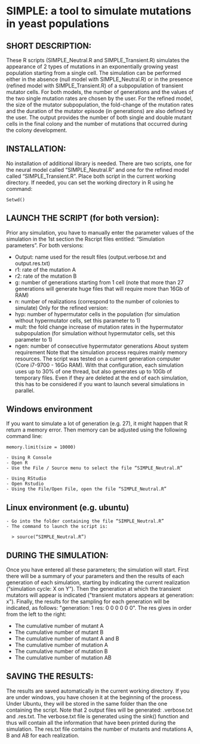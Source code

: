 # SIMPLE: a tool to simulate mutations in yeast populations


## SHORT DESCRIPTION:
These R scripts (SIMPLE_Neutral.R and SIMPLE_Transient.R) simulates the appearance of 2 types of mutations in an exponentially growing yeast population starting from a single cell. The simulation can be performed either in the absence (null model with SIMPLE_Neutral.R) or in the presence (refined model with SIMPLE_Transient.R) of a subpopulation of transient mutator cells. For both models, the number of generations and the values of the two single mutation rates are chosen by the user. For the refined model, the size of the mutator subpopulation, the fold-change of the mutation rates and the duration of the mutator episode (in generations) are also defined by the user. The output provides the number of both single and double mutant cells in the final colony and the number of mutations that occurred during the colony development.

## INSTALLATION:
No installation of additional library is needed. There are two scripts, one for the neural model called “SIMPLE_Neutral.R” and one for the refined model called “SIMPLE_Transient.R”. Place both script in the current working directory. If needed, you can set the working directory in R using he command:
```
Setwd()
```

## LAUNCH THE SCRIPT (for both version):
Prior any simulation, you have to manually enter the parameter values of the simulation in the 1st section the Rscript files entitled: “Simulation parameters”. 
For both versions:
* Output: name used for the result files (output.verbose.txt and output.res.txt)
* r1: rate of the mutation A
* r2: rate of the mutation B
* g: number of generations starting from 1 cell (note that more than 27 generations will generate huge files that will require more than 16Gb of RAM)
* n: number of realizations (correspond to the number of colonies to simulate)
Only for the refined version:
* hyp: number of hypermutator cells in the population (for simulation without hypermutator cells, set this parameter to 1)
* mult: the fold change increase of mutation rates in the hypermutator subpopulation (for simulation without hypermutator cells, set this parameter to 1)
* ngen: number of consecutive hypermutator generations 
About system requirement
Note that the simulation process requires mainly memory resources. The script was tested on a current generation computer (Core i7-9700 - 16Go RAM). With that configuration, each simulation uses up to 30% of one thread, but also generates up to 10Gb of temporary files. Even if they are deleted at the end of each simulation, this has to be considered if you want to launch several simulations in parallel.

## Windows environment
If you want to simulate a lot of generation (e.g. 27), it might happen that R return a memory error. Then memory can be adjusted using the following command line:
```
memory.limit(size = 10000)
```

    - Using R Console
	- Open R
	- Use the File / Source menu to select the file “SIMPLE_Neutral.R”

    - Using RStudio
	- Open Rstudio
	- Using the File/Open File, open the file “SIMPLE_Neutral.R”

## Linux environment (e.g. ubuntu)
	- Go into the folder containing the file “SIMPLE_Neutral.R”
	- The command to launch the script is:
```
  > source(“SIMPLE_Neutral.R”)
```

## DURING THE SIMULATION:
Once you have entered all these parameters; the simulation will start. First there will be a summary of your parameters and then the results of each generation of each simulation, starting by indicating the current realization (“simulation cycle:  X  on  Y”). Then the generation at which the transient mutators will appear is indicated ("transient mutators appears at generation:   x"). Finally, the results for the sampling for each generation will be indicated, as follows: "generation:  1 res:  0   0   0   0   0   0". The res gives in order from the left to the right:
* The cumulative number of mutant A
* The cumulative number of mutant B
* The cumulative number of mutant A and B
* The cumulative number of mutation A
* The cumulative number of mutation B
* The cumulative number of mutation AB

## SAVING THE RESULTS:
The results are saved automatically in the current working directory. If you are under windows, you have chosen it at the beginning of the process. Under Ubuntu, they will be stored in the same folder than the one containing the script. Note that 2 output files will be generated: 
                                            <output>.verbose.txt and <output>.res.txt.
The verbose.txt file is generated using the sink() function and thus will contain all the information that have been printed during the simulation. The res.txt file contains the number of mutants and mutations A, B and AB for each realization. 


